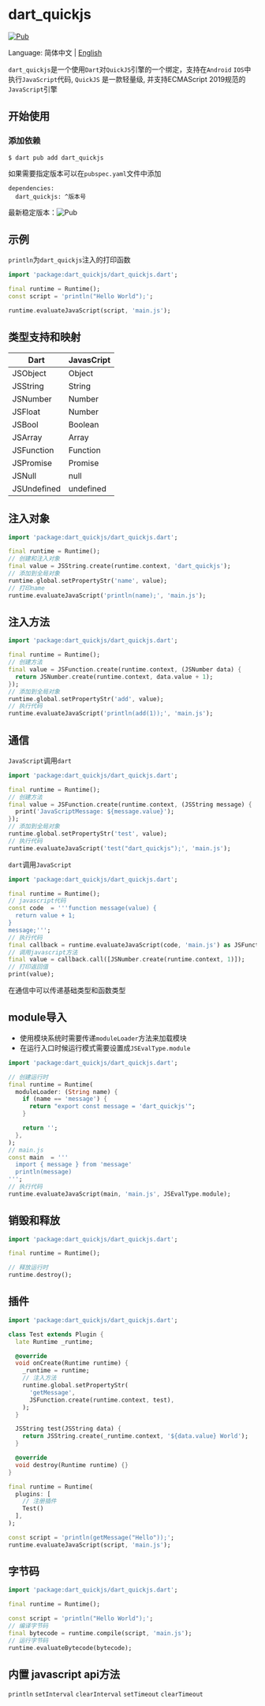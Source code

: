# dart_quickjs

[![Pub](https://img.shields.io/pub/v/dart_quickjs.svg)](https://pub.flutter-io.cn/packages/dart_quickjs)

Language: 简体中文 | [English](README.md)

```dart_quickjs```是一个使用```Dart```对```QuickJS```引擎的一个绑定，支持在```Android``` ```IOS```中执行```JavaScript```代码, ```QuickJS``` 是一款轻量级, 并支持ECMAScript 2019规范的```JavaScript```引擎

## 开始使用

### 添加依赖
```console
$ dart pub add dart_quickjs
```
如果需要指定版本可以在```pubspec.yaml```文件中添加

```console
dependencies:
  dart_quickjs: ^版本号
```
最新稳定版本：![Pub](https://img.shields.io/pub/v/dart_quickjs.svg)

## 示例
```println```为```dart_quickjs```注入的打印函数
```dart
import 'package:dart_quickjs/dart_quickjs.dart';

final runtime = Runtime();
const script = 'println("Hello World");';

runtime.evaluateJavaScript(script, 'main.js');
```

## 类型支持和映射
| Dart | JavasCript |
| - | - |
| JSObject | Object |
| JSString | String |
| JSNumber | Number |
| JSFloat | Number |
| JSBool | Boolean |
| JSArray | Array |
| JSFunction | Function |
| JSPromise | Promise |
| JSNull | null |
| JSUndefined | undefined |

## 注入对象
```dart
import 'package:dart_quickjs/dart_quickjs.dart';

final runtime = Runtime();
// 创建和注入对象
final value = JSString.create(runtime.context, 'dart_quickjs');
// 添加到全局对象
runtime.global.setPropertyStr('name', value);
// 打印name
runtime.evaluateJavaScript('println(name);', 'main.js');
```

## 注入方法
```dart
import 'package:dart_quickjs/dart_quickjs.dart';

final runtime = Runtime();
// 创建方法
final value = JSFunction.create(runtime.context, (JSNumber data) {
  return JSNumber.create(runtime.context, data.value + 1);
});
// 添加到全局对象
runtime.global.setPropertyStr('add', value);
// 执行代码
runtime.evaluateJavaScript('println(add(1));', 'main.js');
```

## 通信
```JavaScript```调用```dart```
```dart
import 'package:dart_quickjs/dart_quickjs.dart';

final runtime = Runtime();
// 创建方法
final value = JSFunction.create(runtime.context, (JSString message) {
  print('JavaScriptMessage: ${message.value}');
});
// 添加到全局对象
runtime.global.setPropertyStr('test', value);
// 执行代码
runtime.evaluateJavaScript('test("dart_quickjs");', 'main.js');
```
```dart```调用```JavaScript```
```dart
import 'package:dart_quickjs/dart_quickjs.dart';

final runtime = Runtime();
// javascript代码
const code  = '''function message(value) {
  return value + 1;
}
message;''';
// 执行代码
final callback = runtime.evaluateJavaScript(code, 'main.js') as JSFunction;
// 调用javascript方法
final value = callback.call([JSNumber.create(runtime.context, 1)]);
// 打印返回值
print(value);
```
在通信中可以传递基础类型和函数类型
## module导入
- 使用模块系统时需要传递```moduleLoader```方法来加载模块
- 在运行入口时候运行模式需要设置成```JSEvalType.module```

```dart
import 'package:dart_quickjs/dart_quickjs.dart';

// 创建运行时
final runtime = Runtime(
  moduleLoader: (String name) {
    if (name == 'message') {
      return "export const message = 'dart_quickjs'";
    }

    return '';
  },
);
// main.js
const main  = '''
  import { message } from 'message'
  println(message)
''';
// 执行代码
runtime.evaluateJavaScript(main, 'main.js', JSEvalType.module);
```

## 销毁和释放
```dart
import 'package:dart_quickjs/dart_quickjs.dart';

final runtime = Runtime();

// 释放运行时
runtime.destroy();
```

## 插件
```dart
import 'package:dart_quickjs/dart_quickjs.dart';

class Test extends Plugin {
  late Runtime _runtime;

  @override
  void onCreate(Runtime runtime) {
    _runtime = runtime;
    // 注入方法
    runtime.global.setPropertyStr(
      'getMessage',
      JSFunction.create(runtime.context, test),
    );
  }

  JSString test(JSString data) {
    return JSString.create(_runtime.context, '${data.value} World');
  }

  @override
  void destroy(Runtime runtime) {}
}

final runtime = Runtime(
  plugins: [
    // 注册插件
    Test()
  ],
);

const script = 'println(getMessage("Hello"));';
runtime.evaluateJavaScript(script, 'main.js');
```

## 字节码

```dart
import 'package:dart_quickjs/dart_quickjs.dart';

final runtime = Runtime();

const script = 'println("Hello World");';
// 编译字节码
final bytecode = runtime.compile(script, 'main.js');
// 运行字节码
runtime.evaluateBytecode(bytecode);
```

## 内置 javascript api方法
```println``` ```setInterval``` ```clearInterval``` ```setTimeout``` ```clearTimeout```
